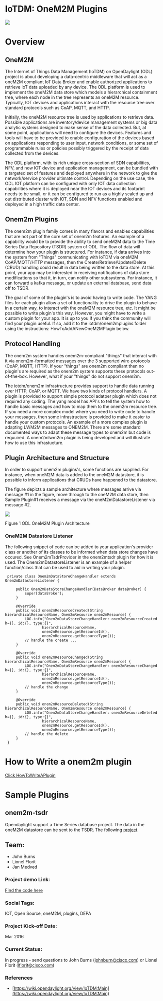 # IoTDM: OneM2M Plugins

![](images/Slide1.jpg)

# Overview

## OneM2M

The Internet of Things Data Management (IoTDM) on OpenDaylight (ODL) project is about developing a data-centric middleware
that will act as a oneM2M compliant IoT Data Broker and enable authorized applications to retrieve IoT data uploaded by
any device. The ODL platform is used to implement the oneM2M data store which models a hierarchical containment tree,
where each node in the tree represents an oneM2M resource. Typically, IOT devices and applications interact with the
resource tree over standard protocols such as CoAP, MQTT, and HTTP.

Initially, the oneM2M resource tree is used by applications to retrieve data. Possible applications are inventory/device
management systems or big data analytic systems designed to make sense of the data collected. But, at some point,
applications will need to configure the devices. Features and tools will have to be provided to enable configuration of
the devices based on applications responding to user input, network conditions, or some set of programmable rules or
policies possibly triggered by the receipt of data collected from the devices.

The ODL platform, with its rich unique cross-section of SDN capabilities, NFV, and now IOT device and application management,
can be bundled with a targeted set of features and deployed anywhere in the network to give the network/service provider
ultimate control. Depending on the use case, the ODL IOT platform can be configured with only IOT data collection
capabilities where it is deployed near the IOT devices and its footprint needs to be small, or it can be configured to
run as a highly scaled up and out distributed cluster with IOT, SDN and NFV functions enabled and deployed in a high
traffic data center.

## Onem2m Plugins

The onem2m plugin family comes in many flavors and enables capabilities that are not part of the core set of
onem2m features.  An example of a capability would be to provide the ability to send oneM2M data to the Time Series Data
Repository (TSDR) system of ODL.  The flow of data will determine how your plugin is structured.  For instance,
if data arrives into the system from "Things" communicating with IoTDM via oneM2M CoAP/MQTT/HTTP messages, then
the Create/Retrieve/Update/Delete (CRUD) handling could result in data being written to the data store.  At this point, your
app may be interested in receiving notifications of data store modifications so that it, in turn, can
notify other subsystems.  For instance, it can forward a kafka message, or update an external database, send data
off to TSDR.

The goal of some of the plugin's is to avoid having to write code.  The YANG files for each plugin allow a set of
functionality to drive the plugin to behave in a certain way, to interact with the oneM2M resource tree, etc.  It might
be possible to write plugin's this way.  However, you might have to write a custom plugin for your app.  It is up to 
you if you think the community will find your plugin useful.  If so, add it to the iotdm/onem2mplugins folder
using the instructions: HowToAddANewOneM2MPlugin below.

## Protocol Handling

The onem2m system handles onem2m-compliant "things" that interact with it via onem2m-formatted messages over the 3
supported wire-protocols (CoAP, MQTT, HTTP).  If your "things" are onem2m compliant then no plugin's are required
as the onem2m system supports these protocols out-of-the-box.  However, what if your "things" do not support onem2m.

The iotdm/onem2m infrastructure provides support to handle data running over HTTP, CoAP, or MQTT.  We have two kinds
of protocol handlers.  A plugin is provided to support simple protocol adatper plugin which does not required any
coding.  The yang model has API's to tell the system how to handle basic messages and how to map them to the onem2m
resource tree.  If you need a more complex model where you need to write code to handle your messages, then some
infrastructure is provided to make it easier to handle your custom protocols.  An example of a more complex plugin is
adapting LWM2M messages to ONEM2M.  There are some standard documented ways to adapt these message types to onem2m but
code is requuired.  A onem2mlwm2m plugin is being developed and will illustrate how to use this infrastucture.

## Plugin Architecture and Structure

In order to support onem2m plugins's, some functions are supplied.  For instance, when oneM2M data is added to the oneM2M
datastore, it is possible to inform applications that CRUDs have happened to the datastore.

The figure depicts a sample architecture where messages arrive via message #1 in the figure, move through to the oneM2M
data store, then Sample Plugin#1 receives a message via the oneM2mDatastoreListener via message #2.

![](images/Slide2.jpg)

Figure 1 ODL OneM2M Plugin Architecture

### OneM2M Datastore Listener

The following snippet of code can be added to your application's provider class or another of its classes to be informed
when data store changes have occured.  See Onem2mTsdrProvider in the onem2mtsdr plugin for how it is used.  The
Onem2mDatastoreListener is an example of a helper function/class that can be used to aid in writing your plugin.

     private class Onem2mDataStoreChangeHandler extends Onem2mDatastoreListener {
 
         public Onem2mDataStoreChangeHandler(DataBroker dataBroker) {
             super(dataBroker);
         }
 
         @Override
         public void onem2mResourceCreated(String hierarchicalResourceName, Onem2mResource onem2mResource) {
             LOG.info("Onem2mDataStoreChangeHandler: onem2mResourceCreated h={}, id:{}, type:{}",
                     hierarchicalResourceName,
                     onem2mResource.getResourceId(),
                     onem2mResource.getResourceType());
             // handle the create ...
         }
 
         @Override
         public void onem2mResourceChanged(String hierarchicalResourceName, Onem2mResource onem2mResource) {
             LOG.info("Onem2mDataStoreChangeHandler: onem2mResourceChanged h={}, id:{}, type:{}",
                     hierarchicalResourceName,
                     onem2mResource.getResourceId(),
                     onem2mResource.getResourceType());
             // handle the change
         }
 
         @Override
         public void onem2mResourceDeleted(String hierarchicalResourceName, Onem2mResource onem2mResource) {
             LOG.info("Onem2mDataStoreChangeHandler: onem2mResourceDeleted h={}, id:{}, type:{}",
                     hierarchicalResourceName,
                     onem2mResource.getResourceId(),
                     onem2mResource.getResourceType());
             // handle the delete
         }
     }
     
# How to Write a onem2m plugin

[Click HowToWriteAPlugin](https://github.com/opendaylight/iotdm/blob/stable/beryllium/onem2mplugins/README.md#how-to-write-a-onem2m-plugin)

# Sample Plugins

## onem2m-tsdr

Opendaylight support a Time Series database project.  The data in the oneM2M datastore can be sent to the TSDR.  The following
[project](https://github.com/CiscoDevNet/OneM2MPlugins/tree/master/onem2mTsdr)

## Team:

- John Burns
- Lionel Florit
- Jan Medved

### Project demo Link:

[Find the code here](https://github.com/CiscoDevNet/OneM2MPlugins)

### Social Tags:

IOT, Open Source, oneM2M, plugins, DEPA

### Project Kick-off Date:

Mar 2016

### Current Status:

In progress - send questions to John Burns (johnburn@cisco.com) or Lionel Florit (lflorit@cisco.com)

### References

- [https://wiki.opendaylight.org/view/IoTDM:Main](https://wiki.opendaylight.org/view/IoTDM:Main)






    

    
